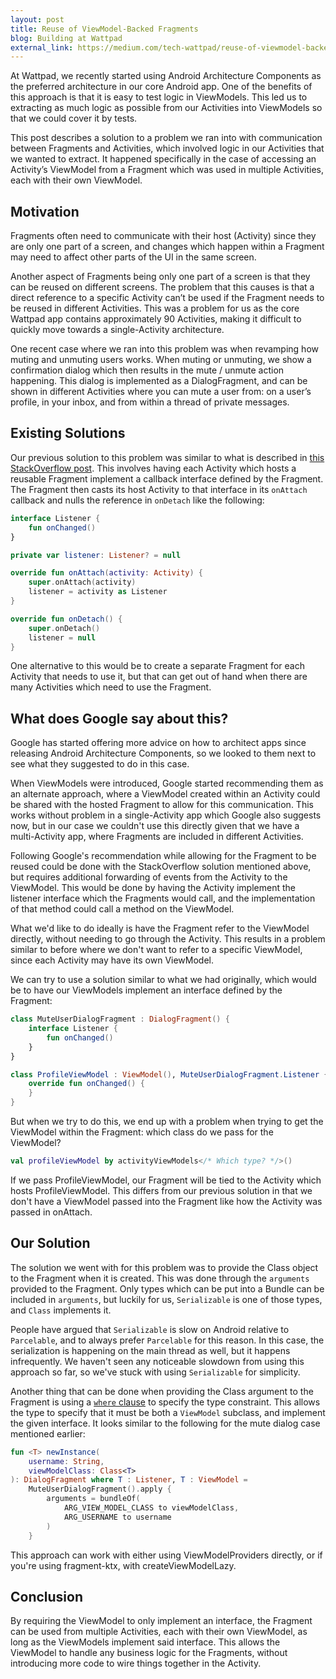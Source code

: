 ```yaml
---
layout: post
title: Reuse of ViewModel-Backed Fragments
blog: Building at Wattpad
external_link: https://medium.com/tech-wattpad/reuse-of-viewmodel-backed-fragments-7497147c50de
---
```


At Wattpad, we recently started using Android Architecture Components as the
preferred architecture in our core Android app. One of the benefits of this
approach is that it is easy to test logic in ViewModels. This led us to
extracting as much logic as possible from our Activities into ViewModels so
that we could cover it by tests.

This post describes a solution to a problem we ran into with communication
between Fragments and Activities, which involved logic in our Activities that
we wanted to extract. It happened specifically in the case of accessing an
Activity’s ViewModel from a Fragment which was used in multiple Activities,
each with their own ViewModel.


## Motivation

Fragments often need to communicate with their host (Activity) since they are
only one part of a screen, and changes which happen within a Fragment may need
to affect other parts of the UI in the same screen.

Another aspect of Fragments being only one part of a screen is that they can be
reused on different screens. The problem that this causes is that a direct
reference to a specific Activity can’t be used if the Fragment needs to be
reused in different Activities. This was a problem for us as the core Wattpad
app contains approximately 90 Activities, making it difficult to quickly move
towards a single-Activity architecture.

One recent case where we ran into this problem was when revamping how muting
and unmuting users works. When muting or unmuting, we show a confirmation
dialog which then results in the mute / unmute action happening. This dialog is
implemented as a DialogFragment, and can be shown in different Activities where
you can mute a user from: on a user’s profile, in your inbox, and from within a
thread of private messages.


## Existing Solutions

Our previous solution to this problem was similar to what is described in
[this StackOverflow post](https://stackoverflow.com/questions/14247954/communicating-between-a-fragment-and-an-activity-best-practices/25392549#25392549).
This involves having each Activity which hosts a reusable Fragment implement a
callback interface defined by the Fragment. The Fragment then casts its host
Activity to that interface in its `onAttach` callback and nulls the reference
in `onDetach` like the following:

```kotlin
interface Listener {
    fun onChanged()
}

private var listener: Listener? = null

override fun onAttach(activity: Activity) {
    super.onAttach(activity)
    listener = activity as Listener
}

override fun onDetach() {
    super.onDetach()
    listener = null
}
```

One alternative to this would be to create a separate Fragment for each Activity
that needs to use it, but that can get out of hand when there are many
Activities which need to use the Fragment.


## What does Google say about this?

Google has started offering more advice on how to architect apps since
releasing Android Architecture Components, so we looked to them next to see
what they suggested to do in this case.

When ViewModels were introduced, Google started recommending them as an
alternate approach, where a ViewModel created within an Activity could be
shared with the hosted Fragment to allow for this communication. This works
without problem in a single-Activity app which Google also suggests now, but in
our case we couldn't use this directly given that we have a multi-Activity app,
where Fragments are included in different Activities.

Following Google's recommendation while allowing for the Fragment to be reused
could be done with the StackOverflow solution mentioned above, but requires
additional forwarding of events from the Activity to the ViewModel. This would
be done by having the Activity implement the listener interface which the
Fragments would call, and the implementation of that method could call a method
on the ViewModel.

What we'd like to do ideally is have the Fragment refer to the ViewModel
directly, without needing to go through the Activity. This results in a problem
similar to before where we don't want to refer to a specific ViewModel, since
each Activity may have its own ViewModel.

We can try to use a solution similar to what we had originally, which would be
to have our ViewModels implement an interface defined by the Fragment:

```kotlin
class MuteUserDialogFragment : DialogFragment() {
    interface Listener {
        fun onChanged()
    }
}

class ProfileViewModel : ViewModel(), MuteUserDialogFragment.Listener {
    override fun onChanged() {
    }
}
```

But when we try to do this, we end up with a problem when trying to get the
ViewModel within the Fragment: which class do we pass for the ViewModel?


```kotlin
val profileViewModel by activityViewModels</* Which type? */>()
```

If we pass ProfileViewModel, our Fragment will be tied to the Activity which
hosts ProfileViewModel. This differs from our previous solution in that we
don't have a ViewModel passed into the Fragment like how the Activity was
passed in onAttach.


## Our Solution

The solution we went with for this problem was to provide the Class object to
the Fragment when it is created. This was done through the `arguments` provided
to the Fragment. Only types which can be put into a Bundle can be included in
`arguments`, but luckily for us, `Serializable` is one of those types, and
`Class` implements it.

People have argued that `Serializable` is slow on Android relative to
`Parcelable`, and to always prefer `Parcelable` for this reason. In this case,
the serialization is happening on the main thread as well, but it happens
infrequently. We haven't seen any noticeable slowdown from using this approach
so far, so we've stuck with using `Serializable` for simplicity.

Another thing that can be done when providing the Class argument to the
Fragment is using a
[`where` clause](https://kotlinlang.org/docs/tutorials/kotlin-for-py/generics.html#constraints)
to specify the type constraint. This allows the type to specify that it must be
both a `ViewModel` subclass, and implement the given interface. It looks
similar to the following for the mute dialog case mentioned earlier:

```kotlin
fun <T> newInstance(
    username: String,
    viewModelClass: Class<T>
): DialogFragment where T : Listener, T : ViewModel =
    MuteUserDialogFragment().apply {
        arguments = bundleOf(
            ARG_VIEW_MODEL_CLASS to viewModelClass,
            ARG_USERNAME to username
        )
    }
```

This approach can work with either using ViewModelProviders directly, or if
you're using fragment-ktx, with createViewModelLazy.


## Conclusion

By requiring the ViewModel to only implement an interface, the Fragment can be
used from multiple Activities, each with their own ViewModel, as long as the
ViewModels implement said interface. This allows the ViewModel to handle any
business logic for the Fragments, without introducing more code to wire things
together in the Activity.
